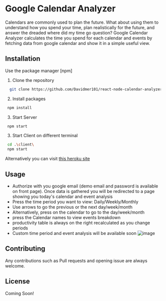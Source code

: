 # Google Calendar Analyzer

 Calendars are commonly used to plan the future. What about using them to understand how you spend your time, plan realistically for the future, and answer the dreaded where did my time go question? Google Calendar Analyzer calculates the time you spend for each calendar and events by fetching data from google calendar and show it in a simple useful view. 

## Installation

Use the package manager [npm]
1. Clone the repository 
```bash
  git clone https://github.com/Davidmer101/react-node-calendar-analyzer.git
```
2. Install packages
```bash
 npm install
```
3. Start Server
```bash
 npm start
```
3. Start Client on different terminal
```bash
 cd .\client\
 npm start
```
Alternatively you can visit [this heroku site](react-g-calendar-analyzer.herokuapp.com)

## Usage
* Authorize with you google email (demo email and password is available on front page). Once data is gathered you will be redirected to a page showing you today's calendar and event analysis
* Press the time period you want to view: Daily/Weekly/Monthly
* Use arrows to go the previous or the next day/week/month
* Alternatively, press on the calendar to go to the day/week/month 
* press the Calendar names to view events breakdown
* productivity table is always on the right recalculated as you change periods
* Custom time period and event analysis will be available soon
![image](https://user-images.githubusercontent.com/22249039/140974407-7cf5d5e7-570a-407e-b96d-06960ced282e.png)


## Contributing
Any contributions such as Pull requests and opening issue are always welcome. 

## License
Coming Soon!


